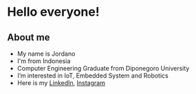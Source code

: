 Hello everyone!
==
About me
--
- My name is Jordano
- I'm from Indonesia
- Computer Engineering Graduate from Diponegoro University
- I’m interested in IoT, Embedded System and Robotics
- Here is my [LinkedIn](https://www.linkedin.com/in/jordanoid/), [Instagram](https://www.instagram.com/jordano.id/)

<!---
jordanoid/jordanoid is a ✨ special ✨ repository because its `README.md` (this file) appears on your GitHub profile.
You can click the Preview link to take a look at your changes.
--->

